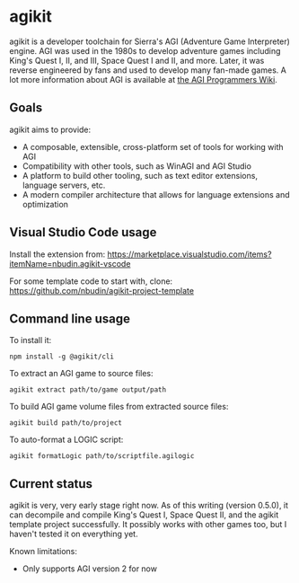 # agikit

agikit is a developer toolchain for Sierra's AGI (Adventure Game Interpreter) engine. AGI was used
in the 1980s to develop adventure games including King's Quest I, II, and III, Space Quest I and II,
and more. Later, it was reverse engineered by fans and used to develop many fan-made games.
A lot more information about AGI is available at
[the AGI Programmers Wiki](http://agiwiki.sierrahelp.com).

## Goals

agikit aims to provide:

- A composable, extensible, cross-platform set of tools for working with AGI
- Compatibility with other tools, such as WinAGI and AGI Studio
- A platform to build other tooling, such as text editor extensions, language servers, etc.
- A modern compiler architecture that allows for language extensions and optimization

## Visual Studio Code usage

Install the extension from: https://marketplace.visualstudio.com/items?itemName=nbudin.agikit-vscode

For some template code to start with, clone: https://github.com/nbudin/agikit-project-template

## Command line usage

To install it:

`npm install -g @agikit/cli`

To extract an AGI game to source files:

`agikit extract path/to/game output/path`

To build AGI game volume files from extracted source files:

`agikit build path/to/project`

To auto-format a LOGIC script:

`agikit formatLogic path/to/scriptfile.agilogic`

## Current status

agikit is very, very early stage right now. As of this writing (version 0.5.0), it can decompile and compile
King's Quest I, Space Quest II, and the agikit template project successfully. It possibly works with other
games too, but I haven't tested it on everything yet.

Known limitations:

- Only supports AGI version 2 for now
